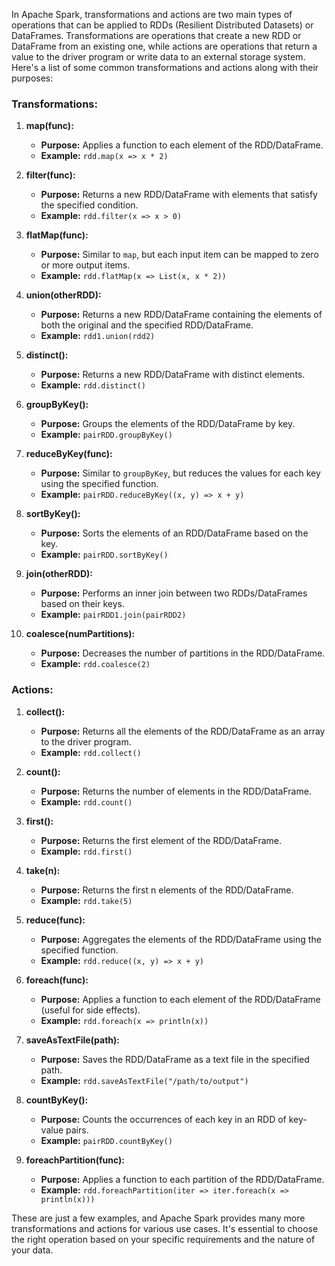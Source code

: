 In Apache Spark, transformations and actions are two main types of operations that can be applied to RDDs (Resilient Distributed Datasets) or DataFrames. Transformations are operations that create a new RDD or DataFrame from an existing one, while actions are operations that return a value to the driver program or write data to an external storage system. Here's a list of some common transformations and actions along with their purposes:

### Transformations:

1. **map(func):**
   - **Purpose:** Applies a function to each element of the RDD/DataFrame.
   - **Example:** `rdd.map(x => x * 2)`

2. **filter(func):**
   - **Purpose:** Returns a new RDD/DataFrame with elements that satisfy the specified condition.
   - **Example:** `rdd.filter(x => x > 0)`

3. **flatMap(func):**
   - **Purpose:** Similar to `map`, but each input item can be mapped to zero or more output items.
   - **Example:** `rdd.flatMap(x => List(x, x * 2))`

4. **union(otherRDD):**
   - **Purpose:** Returns a new RDD/DataFrame containing the elements of both the original and the specified RDD/DataFrame.
   - **Example:** `rdd1.union(rdd2)`

5. **distinct():**
   - **Purpose:** Returns a new RDD/DataFrame with distinct elements.
   - **Example:** `rdd.distinct()`

6. **groupByKey():**
   - **Purpose:** Groups the elements of the RDD/DataFrame by key.
   - **Example:** `pairRDD.groupByKey()`

7. **reduceByKey(func):**
   - **Purpose:** Similar to `groupByKey`, but reduces the values for each key using the specified function.
   - **Example:** `pairRDD.reduceByKey((x, y) => x + y)`

8. **sortByKey():**
   - **Purpose:** Sorts the elements of an RDD/DataFrame based on the key.
   - **Example:** `pairRDD.sortByKey()`

9. **join(otherRDD):**
   - **Purpose:** Performs an inner join between two RDDs/DataFrames based on their keys.
   - **Example:** `pairRDD1.join(pairRDD2)`

10. **coalesce(numPartitions):**
    - **Purpose:** Decreases the number of partitions in the RDD/DataFrame.
    - **Example:** `rdd.coalesce(2)`

### Actions:

1. **collect():**
   - **Purpose:** Returns all the elements of the RDD/DataFrame as an array to the driver program.
   - **Example:** `rdd.collect()`

2. **count():**
   - **Purpose:** Returns the number of elements in the RDD/DataFrame.
   - **Example:** `rdd.count()`

3. **first():**
   - **Purpose:** Returns the first element of the RDD/DataFrame.
   - **Example:** `rdd.first()`

4. **take(n):**
   - **Purpose:** Returns the first n elements of the RDD/DataFrame.
   - **Example:** `rdd.take(5)`

5. **reduce(func):**
   - **Purpose:** Aggregates the elements of the RDD/DataFrame using the specified function.
   - **Example:** `rdd.reduce((x, y) => x + y)`

6. **foreach(func):**
   - **Purpose:** Applies a function to each element of the RDD/DataFrame (useful for side effects).
   - **Example:** `rdd.foreach(x => println(x))`

7. **saveAsTextFile(path):**
   - **Purpose:** Saves the RDD/DataFrame as a text file in the specified path.
   - **Example:** `rdd.saveAsTextFile("/path/to/output")`

8. **countByKey():**
   - **Purpose:** Counts the occurrences of each key in an RDD of key-value pairs.
   - **Example:** `pairRDD.countByKey()`

9. **foreachPartition(func):**
   - **Purpose:** Applies a function to each partition of the RDD/DataFrame.
   - **Example:** `rdd.foreachPartition(iter => iter.foreach(x => println(x)))`

These are just a few examples, and Apache Spark provides many more transformations and actions for various use cases. It's essential to choose the right operation based on your specific requirements and the nature of your data.
